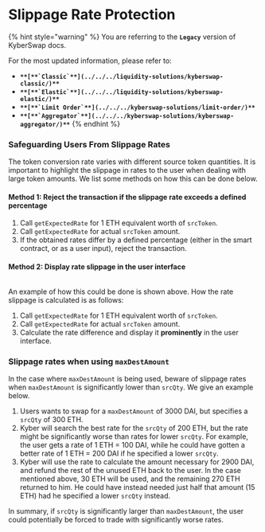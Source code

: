 # Slippage Rate Protection

{% hint style="warning" %}
You are referring to the **`Legacy`** version of KyberSwap docs.

For the most updated information, please refer to:

* **``**[**`Classic`**](../../../liquidity-solutions/kyberswap-classic/)**``**
* **``**[**`Elastic`**](../../../liquidity-solutions/kyberswap-elastic/)**``**
* **``**[**`Limit Order`**](../../../kyberswap-solutions/limit-order/)**``**
* **``**[**`Aggregator`**](../../../kyberswap-solutions/kyberswap-aggregator/)**``**
{% endhint %}

### Safeguarding Users From Slippage Rates[​](https://docs.kyberswap.com/Legacy/integrations/slippage-rate-protection#safeguarding-users-from-slippage-rates) <a href="#safeguarding-users-from-slippage-rates" id="safeguarding-users-from-slippage-rates"></a>

The token conversion rate varies with different source token quantities. It is important to highlight the slippage in rates to the user when dealing with large token amounts. We list some methods on how this can be done below.

#### Method 1: Reject the transaction if the slippage rate exceeds a defined percentage[​](https://docs.kyberswap.com/Legacy/integrations/slippage-rate-protection#method-1-reject-the-transaction-if-the-slippage-rate-exceeds-a-defined-percentage) <a href="#method-1-reject-the-transaction-if-the-slippage-rate-exceeds-a-defined-percentage" id="method-1-reject-the-transaction-if-the-slippage-rate-exceeds-a-defined-percentage"></a>

1. Call `getExpectedRate` for 1 ETH equivalent worth of `srcToken`.
2. Call `getExpectedRate` for actual `srcToken` amount.
3. If the obtained rates differ by a defined percentage (either in the smart contract, or as a user input), reject the transaction.

#### Method 2: Display rate slippage in the user interface[​](https://docs.kyberswap.com/Legacy/integrations/slippage-rate-protection#method-2-display-rate-slippage-in-the-user-interface) <a href="#method-2-display-rate-slippage-in-the-user-interface" id="method-2-display-rate-slippage-in-the-user-interface"></a>

<figure><img src="https://docs.kyberswap.com/assets/images/showing-slippage-rate-7ee9fcae6a397578a47f6302ac729a74.jpeg" alt=""><figcaption></figcaption></figure>

&#x20;An example of how this could be done is shown above. How the rate slippage is calculated is as follows:

1. Call `getExpectedRate` for 1 ETH equivalent worth of `srcToken`.
2. Call `getExpectedRate` for actual `srcToken` amount.
3. Calculate the rate difference and display it **prominently** in the user interface.

### Slippage rates when using `maxDestAmount`[​](https://docs.kyberswap.com/Legacy/integrations/slippage-rate-protection#slippage-rates-when-using-maxdestamount) <a href="#slippage-rates-when-using-maxdestamount" id="slippage-rates-when-using-maxdestamount"></a>

In the case where `maxDestAmount` is being used, beware of slippage rates when `maxDestAmount` is significantly lower than `srcQty`. We give an example below.

1. Users wants to swap for a `maxDestAmount` of 3000 DAI, but specifies a `srcQty` of 300 ETH.
2. Kyber will search the best rate for the `srcQty` of 200 ETH, but the rate might be significantly worse than rates for lower `srcQty`. For example, the user gets a rate of 1 ETH = 100 DAI, while he could have gotten a better rate of 1 ETH = 200 DAI if he specified a lower `srcQty`.
3. Kyber will use the rate to calculate the amount necessary for 2900 DAI, and refund the rest of the unused ETH back to the user. In the case mentioned above, 30 ETH will be used, and the remaining 270 ETH returned to him. He could have instead needed just half that amount (15 ETH) had he specified a lower `srcQty` instead.

In summary, if `srcQty` is significantly larger than `maxDestAmount`, the user could potentially be forced to trade with significantly worse rates.
